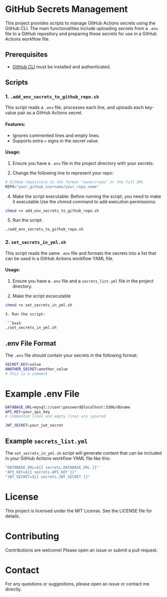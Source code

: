 # GitHub Secrets Management

This project provides scripts to manage GitHub Actions secrets using the GitHub CLI. The main functionalities include uploading secrets from a `.env` file to a GitHub repository and preparing these secrets for use in a GitHub Actions workflow file.

## Prerequisites

- [GitHub CLI](https://cli.github.com/) must be installed and authenticated.

## Scripts

### 1. `.add_env_secrets_to_github_repo.sh`

This script reads a `.env` file, processes each line, and uploads each key-value pair as a GitHub Actions secret.

#### Features:
- Ignores commented lines and empty lines.
- Supports extra `=` signs in the secret value.

#### Usage:

1. Ensure you have a `.env` file in the project directory with your secrets.

3. Change the following line to represent your repo:
```bash
# GitHub repository in the format "owner/repo" or the full URL
REPO="your_github_username/your_repo_name"
```

4. Make the script executable:
Before running the script, you need to make it executable.Use the chmod command to add execution permissions:
```bash
chmod +x add_env_secrets_to_github_repo.sh
```

5. Run the script:

```bash
./add_env_secrets_to_github_repo.sh
```

### 2. `set_secrets_in_yml.sh`

This script reads the same `.env` file and formats the secrets into a list that can be used in a GitHub Actions workflow YAML file.

#### Usage:

1. Ensure you have a `.env` file and a `secrets_list.yml` file in the project directory.

2. Make the script excecutable
```bash
chmod +x set_secrets_in_yml.sh

3. Run the script:

```bash
./set_secrets_in_yml.sh
```

## .env File Format

The `.env` file should contain your secrets in the following format:
```bash
SECRET_KEY=value
ANOTHER_SECRET=another_value
# This is a comment
```

# Example .env File
```bash
DATABASE_URL=mysql://user:password@localhost:3306/dbname
API_KEY=your_api_key
# Commented lines and empty lines are ignored

JWT_SECRET=your_jwt_secret
```

## Example `secrets_list.yml`

The `set_secrets_in_yml.sh` script will generate content that can be included in your GitHub Actions workflow YAML file like this:

```yaml
"DATABASE_URL=${{ secrets.DATABASE_URL }}"
"API_KEY=${{ secrets.API_KEY }}"
"JWT_SECRET=${{ secrets.JWT_SECRET }}"
```

# License
This project is licensed under the MIT License. See the LICENSE file for details.

# Contributing
Contributions are welcome! Please open an issue or submit a pull request.

# Contact
For any questions or suggestions, please open an issue or contact me directly.

